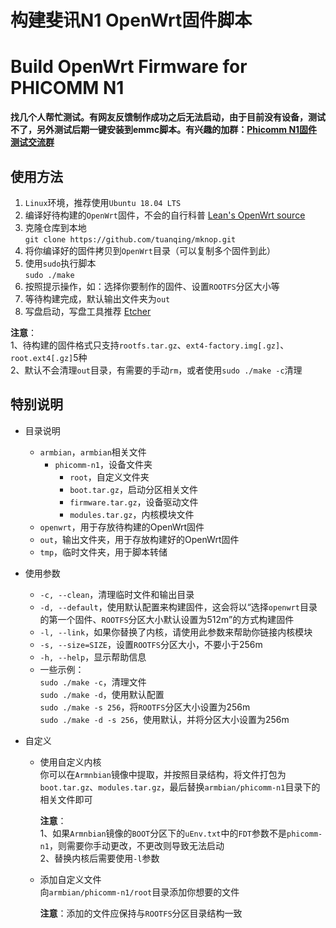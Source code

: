 # 构建斐讯N1 OpenWrt固件脚本

# Build OpenWrt Firmware for PHICOMM N1

**找几个人帮忙测试。有网友反馈制作成功之后无法启动，由于目前没有设备，测试不了，另外测试后期一键安装到emmc脚本。有兴趣的加群：[Phicomm N1固件测试交流群](https://shang.qq.com/wpa/qunwpa?idkey=f9af48e72576fd9cdb69690a96a89a3a1a1dfbedc3ae1b9f3174c00886b96477)**

## 使用方法

1. `Linux`环境，推荐使用`Ubuntu 18.04 LTS`
2. 编译好待构建的`OpenWrt`固件，不会的自行科普 [Lean's OpenWrt source](https://github.com/coolsnowwolf/lede "Lean's OpenWrt source")
3. 克隆仓库到本地<br>
   `git clone https://github.com/tuanqing/mknop.git`
4. 将你编译好的固件拷贝到`OpenWrt`目录（可以复制多个固件到此）
5. 使用`sudo`执行脚本<br>
   `sudo ./make`
6. 按照提示操作，如：选择你要制作的固件、设置`ROOTFS`分区大小等
7. 等待构建完成，默认输出文件夹为`out`
8. 写盘启动，写盘工具推荐 [Etcher](https://github.com/balena-io/etcher/releases/download/v1.5.80/balenaEtcher-Portable-1.5.80.exe)

**注意**：<br>
1、待构建的固件格式只支持`rootfs.tar.gz`、`ext4-factory.img[.gz]`、`root.ext4[.gz]`5种<br>
2、默认不会清理`out`目录，有需要的手动`rm`，或者使用`sudo ./make -c`清理

## 特别说明

* 目录说明
   * `armbian`，`armbian`相关文件
      * `phicomm-n1`，设备文件夹
         * `root`，自定义文件夹
         * `boot.tar.gz`，启动分区相关文件
         * `firmware.tar.gz`，设备驱动文件
         * `modules.tar.gz`，内核模块文件
   * `openwrt`，用于存放待构建的OpenWrt固件
   * `out`，输出文件夹，用于存放构建好的OpenWrt固件
   * `tmp`，临时文件夹，用于脚本转储

* 使用参数
   * `-c, --clean`，清理临时文件和输出目录
   * `-d, --default`，使用默认配置来构建固件，这会将以“选择`openwrt`目录的第一个固件、`ROOTFS`分区大小默认设置为512m”的方式构建固件
   * `-l, --link`，如果你替换了内核，请使用此参数来帮助你链接内核模块
   * `-s, --size=SIZE`，设置`ROOTFS`分区大小，不要小于256m
   * `-h, --help`，显示帮助信息
   * 一些示例：<br>
     `sudo ./make -c`，清理文件<br>
     `sudo ./make -d`，使用默认配置<br>
     `sudo ./make -s 256`，将`ROOTFS`分区大小设置为256m<br>
     `sudo ./make -d -s 256`，使用默认，并将分区大小设置为256m<br>

* 自定义
   * 使用自定义内核<br>
     你可以在`Armnbian`镜像中提取，并按照目录结构，将文件打包为`boot.tar.gz`、`modules.tar.gz`，最后替换`armbian/phicomm-n1`目录下的相关文件即可

     **注意**：<br>
     1、如果`Armnbian`镜像的`BOOT`分区下的`uEnv.txt`中的`FDT`参数不是`phicomm-n1`，则需要你手动更改，不更改则导致无法启动<br>
     2、替换内核后需要使用`-l`参数

   * 添加自定义文件<br>
      向`armbian/phicomm-n1/root`目录添加你想要的文件

      **注意**：添加的文件应保持与`ROOTFS`分区目录结构一致